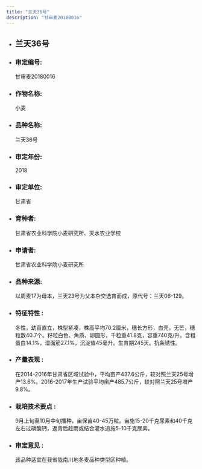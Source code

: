 ```yaml
---
title: "兰天36号"
description: "甘审麦20180016"
---
```

* ## 兰天36号
* ###  审定编号:  
   甘审麦20180016

*  ### 作物名称:  
   小麦

*   ###  品种名称: 
    兰天36号

*   ### 审定年份: 
    2018

*   ### 审定单位:  
    甘肃省

*   ### 育种者:  
    甘肃省农业科学院小麦研究所、天水农业学校

*   ### 申请者:  
    甘肃省农业科学院小麦研究所

*   ### 品种来源:  
    以周麦17为母本，兰天23号为父本杂交选育而成，原代号：兰天06-129。

*   ### 特征特性 : 
    冬性，幼苗直立，株型紧凑，株高平均70.2厘米，穗长方形，白壳，无芒，穗粒数40.7个。籽粒白色、角质、卵圆形，千粒重41.8克，容重740克/升。含粗蛋白14.1%，湿面筋27.1%，沉淀值45毫升。生育期245天。抗条锈性。

*   ### 产量表现 : 
    在2014-2016年甘肃省区域试验中，平均亩产437.6公斤，较对照兰天25号增产13.6%。2016-2017年生产试验平均亩产485.7公斤，较对照兰天25号增产9.8%。

*   ### 栽培技术要点 : 
    9月上旬至10月中旬播种，亩保苗40-45万粒。亩施15-20千克尿素和40千克左右过磷酸钙，返青后趁雨或结合灌水追施5-10千克尿素。

*   ### 审定意见 : 
    该品种适宜在我省陇南川地冬麦品种类型区种植。
